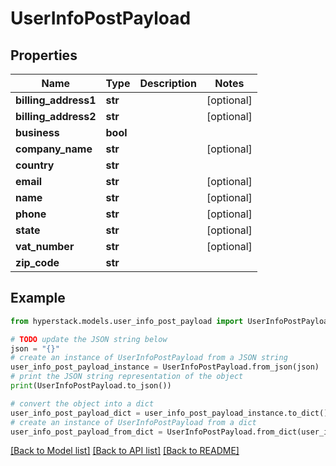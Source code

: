 # UserInfoPostPayload


## Properties

Name | Type | Description | Notes
------------ | ------------- | ------------- | -------------
**billing_address1** | **str** |  | [optional] 
**billing_address2** | **str** |  | [optional] 
**business** | **bool** |  | 
**company_name** | **str** |  | [optional] 
**country** | **str** |  | 
**email** | **str** |  | [optional] 
**name** | **str** |  | [optional] 
**phone** | **str** |  | [optional] 
**state** | **str** |  | [optional] 
**vat_number** | **str** |  | [optional] 
**zip_code** | **str** |  | 

## Example

```python
from hyperstack.models.user_info_post_payload import UserInfoPostPayload

# TODO update the JSON string below
json = "{}"
# create an instance of UserInfoPostPayload from a JSON string
user_info_post_payload_instance = UserInfoPostPayload.from_json(json)
# print the JSON string representation of the object
print(UserInfoPostPayload.to_json())

# convert the object into a dict
user_info_post_payload_dict = user_info_post_payload_instance.to_dict()
# create an instance of UserInfoPostPayload from a dict
user_info_post_payload_from_dict = UserInfoPostPayload.from_dict(user_info_post_payload_dict)
```
[[Back to Model list]](../README.md#documentation-for-models) [[Back to API list]](../README.md#documentation-for-api-endpoints) [[Back to README]](../README.md)


